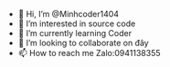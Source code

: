 - 👋 Hi, I’m @Minhcoder1404
- 👀 I’m interested in source code
- 🌱 I’m currently learning Coder
- 💞️ I’m looking to collaborate on đây
- 📫 How to reach me Zalo:0941138355 

<!---
Minhcoder1404/Minhcoder1404 is a ✨ special ✨ repository because its `README.md` (this file) appears on your GitHub profile.
You can click the Preview link to take a look at your changes.
--->
